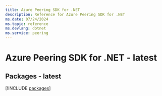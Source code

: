 ```yaml
---
title: Azure Peering SDK for .NET
description: Reference for Azure Peering SDK for .NET
ms.date: 07/24/2024
ms.topic: reference
ms.devlang: dotnet
ms.service: peering
---
```

# Azure Peering SDK for .NET - latest
## Packages - latest
[!INCLUDE [packages](peering-index.md)]